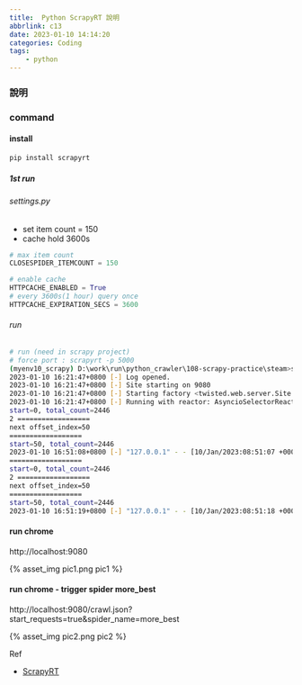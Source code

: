 ```yaml
---
title:  Python ScrapyRT 說明
abbrlink: c13
date: 2023-01-10 14:14:20
categories: Coding
tags:
	- python
---
```


### 說明

<!--more-->

### command
#### install
``` bash
pip install scrapyrt
```
##### 1st run

###### settings.py
+ set item count = 150
+ cache hold 3600s

``` py
# max item count
CLOSESPIDER_ITEMCOUNT = 150

# enable cache
HTTPCACHE_ENABLED = True
# every 3600s(1 hour) query once
HTTPCACHE_EXPIRATION_SECS = 3600
```

###### run
``` bash
# run (need in scrapy project)
# force port : scrapyrt -p 5000
(myenv10_scrapy) D:\work\run\python_crawler\108-scrapy-practice\steam>scrapyrt
2023-01-10 16:21:47+0800 [-] Log opened.
2023-01-10 16:21:47+0800 [-] Site starting on 9080
2023-01-10 16:21:47+0800 [-] Starting factory <twisted.web.server.Site object at 0x000002329296FEB0>
2023-01-10 16:21:47+0800 [-] Running with reactor: AsyncioSelectorReactor.
start=0, total_count=2446
2 ==================
next offset_index=50
==================
start=50, total_count=2446
2023-01-10 16:51:08+0800 [-] "127.0.0.1" - - [10/Jan/2023:08:51:07 +0000] "GET /crawl.json?start_requests=true&spider_name=more_best HTTP/1.1" 200 46280 "-" "Mozilla/5.0 (Windows NT 10.0; Win64; x64) AppleWebKit/537.36 (KHTML, like Gecko) Chrome/108.0.0.0 Safari/537.36"
==================
start=0, total_count=2446
2 ==================
next offset_index=50
==================
start=50, total_count=2446
2023-01-10 16:51:19+0800 [-] "127.0.0.1" - - [10/Jan/2023:08:51:18 +0000] "GET /crawl.json?start_requests=true&spider_name=more_best HTTP/1.1" 200 46280 "-" "Mozilla/5.0 (Windows NT 10.0; Win64; x64) AppleWebKit/537.36 (KHTML, like Gecko) Chrome/108.0.0.0 Safari/537.36"
```

#### run chrome
http://localhost:9080

<div style="max-width:700px">
	{% asset_img pic1.png pic1 %}
</div>

#### run chrome - trigger spider more_best
http://localhost:9080/crawl.json?start_requests=true&spider_name=more_best

<div style="max-width:700px">
	{% asset_img pic2.png pic2 %}
</div>





Ref
+ [ScrapyRT](https://github.com/scrapinghub/scrapyrt)